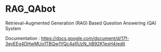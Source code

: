 # RAG_QAbot
Retrieval-Augmented Generation (RAG) Based Question Answering (QA) System

Documentation : https://docs.google.com/document/d/17f-3eyEEg4DHwMUo1TBQw1YQc4a1IUzN_hB92K1esH4/edit

